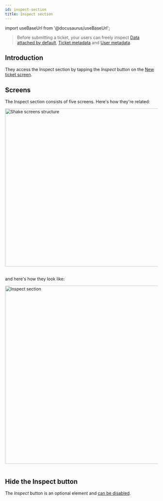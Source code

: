 ```yaml
---
id: inspect-section
title: Inspect section
---
```

import useBaseUrl from '@docusaurus/useBaseUrl';

> Before submitting a ticket, your users can freely inspect [Data attached by default](flutter/configuration-and-data/data-attached-by-default.md),
[Ticket metadata](flutter/configuration-and-data/ticket-metadata.md) and [User metadata](flutter/users/update-user-metadata.md). 

## Introduction

They access the Inspect section by tapping the *Inspect* button on the [New ticket screen](flutter/shake-ui/new-ticket-screen.md).


## Screens

The Inspect section consists of five screens. Here's how they're related:

<table class="media-container mt-40 mb-40">
<img
  alt="Shake screens structure"
  width="520"
  src={useBaseUrl('screens/inspect-section-ios-android-structure.svg')}
/>
</table>

and here's how they look like:

<table class="media-container mt-40">
<img
  className="screen-image"
  alt="Inspect section"
  width="586"
  src={useBaseUrl('screens/inspect-section-ui@2x.png')}
/>
</table>


## Hide the Inspect button

The *Inspect* button is an optional element and [can be disabled](/flutter/configuration-and-data/custom-forms#inspect-button).
